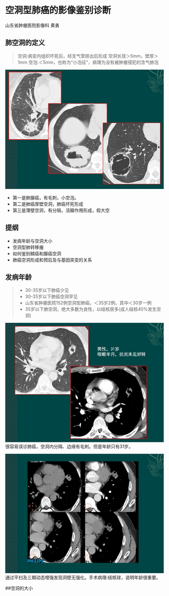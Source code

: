 # 空洞型肺癌的影像鉴别诊断
山东省肿瘤医院影像科 黄勇
## 肺空洞的定义
> 空洞:病变内组织坏死后，经支气管排出后形成
> 空洞长径＞5mm，壁厚＞1mm
> 空泡:＜5mm，也称为“小泡征”，病理为没有被肿瘤侵犯的含气肺泡


![](./_image/2017-03-31-23-03-53.jpg)
- 第一是肺腺癌，有毛刺，小空泡。
- 第二是肺癌厚壁空洞，肺癌坏死形成
- 第三是薄壁空洞，有分隔，活瓣作用形成，假大空

## 提纲
- 发病年龄与空洞大小
- 空洞型肺转移瘤
- 如何鉴别鳞癌和腺癌空洞
- 肺癌空洞形成和预后及与基因突变的关系

## 发病年龄
> - 30-35岁以下肺癌少见
>-  30-35岁以下肺癌空洞罕见
> - 山东省肿瘤医院152例空洞型肺癌，＜35岁2例，其中＜30岁一例
> - 35岁以下肺空洞，绝大多数为良性，以结核居多(成人结核40%发生空洞)

![](./_image/2017-03-31-23-17-09.jpg)
很容易误诊肺癌，空洞内分隔、边缘有毛刺。但是年龄只有31岁。

![](./_image/2017-03-31-23-20-29.jpg)
通过平扫及三期动态增强发现洞壁无强化。手术病理:结核球，说明年龄很重要。

##空洞的大小


